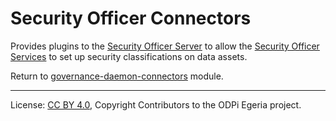 <!-- SPDX-License-Identifier: Apache-2.0 -->
  
# Security Officer Connectors

Provides plugins to the
[Security Officer Server](../../../../admin-services/docs/concepts/security-officer-server.md)
to allow the [Security Officer Services](../../../../governance-servers/security-officer-services)
to set up security classifications on data assets.

Return to [governance-daemon-connectors](..) module.

----
License: [CC BY 4.0](https://creativecommons.org/licenses/by/4.0/),
Copyright Contributors to the ODPi Egeria project.
